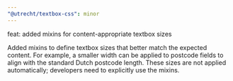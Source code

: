 ```yaml
---
"@utrecht/textbox-css": minor
---
```


feat: added mixins for content-appropriate textbox sizes

Added mixins to define textbox sizes that better match the expected content.
For example, a smaller width can be applied to postcode fields to align with the standard Dutch postcode length.
These sizes are not applied automatically; developers need to explicitly use the mixins.

